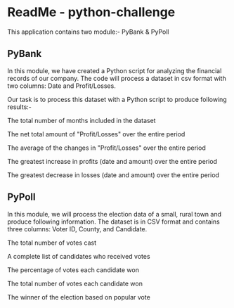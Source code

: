 # ReadMe - python-challenge
This application contains two module:- PyBank & PyPoll

## PyBank
In this module, we have created a Python script for analyzing the financial records of our company. The code will process a dataset in csv format with two columns: Date and Profit/Losses.

Our task is to process this dataset with a Python script to produce following results:-

The total number of months included in the dataset

The net total amount of "Profit/Losses" over the entire period

The average of the changes in "Profit/Losses" over the entire period

The greatest increase in profits (date and amount) over the entire period

The greatest decrease in losses (date and amount) over the entire period

## PyPoll
In this module, we will process the election data of a small, rural town and produce following information. The dataset is in CSV format and contains three columns: Voter ID, County, and Candidate.

The total number of votes cast

A complete list of candidates who received votes

The percentage of votes each candidate won

The total number of votes each candidate won

The winner of the election based on popular vote

